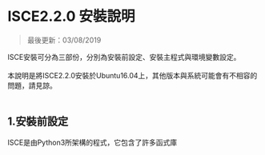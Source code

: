 # ISCE2.2.0 安裝說明

>最後更新：03/08/2019

ISCE安裝可分為三部份，分別為安裝前設定、安裝主程式與環境變數設定。<br><br>
本說明是將ISCE2.2.0安裝於Ubuntu16.04上，其他版本與系統可能會有不相容的問題，請見諒。
<br><br>
## 1.安裝前設定 
ISCE是由Python3所架構的程式，它包含了許多函式庫
